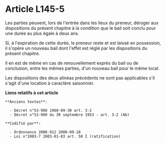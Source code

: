 # Article L145-5

Les parties peuvent, lors de l'entrée dans les lieux du preneur, déroger aux dispositions du présent chapitre à la condition
que le bail soit conclu pour une durée au plus égale à deux ans.

Si, à l'expiration de cette durée, le preneur reste et est laissé en possession, il s'opère un nouveau bail dont l'effet est
réglé par les dispositions du présent chapitre.

Il en est de même en cas de renouvellement exprès du bail ou de conclusion, entre les mêmes parties, d'un nouveau bail pour
le même local.

Les dispositions des deux alinéas précédents ne sont pas applicables s'il s'agit d'une location à caractère saisonnier.

**Liens relatifs à cet article**

	**Anciens textes**:

	  - Décret n°53-960 1960-09-30 art. 3-2
	  - Décret n°53-960 du 30 septembre 1953 - art. 3-2 (Ab)

	**Codifié par**:

	  - Ordonnance 2000-912 2000-09-18
	  - Loi n°2003-7 2003-01-03 art. 50 I (ratification)
